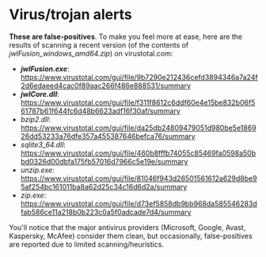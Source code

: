 # Virus/trojan alerts

**These are false-positives**. To make you feel more at ease, here are the results of scanning a recent version (of the contents of *jwlFusion_windows_amd64.zip*) on virustotal.com:

+ ***jwlFusion.exe***: https://www.virustotal.com/gui/file/9b7290e212436cefd3894346a7a24f2d6edaeed4cac0f89aac266f486e888531/summary
+ ***jwlCore.dll***: https://www.virustotal.com/gui/file/f311f8612c6ddf60e4e15be832b06f561787b61f644fc6d48b6623adf16f30af/summary
+ *bzip2.dll*: https://www.virustotal.com/gui/file/da25db24809479051d980be5e186926dd53233a76dfe357a455387646befca76/summary
+ *sqlite3_64.dll*: https://www.virustotal.com/gui/file/460b8fffb74055c85469fa0598a50bbd0326d00dbfa175fb57016d7966c5e19e/summary
+ *unzip.exe*: https://www.virustotal.com/gui/file/81046f943d26501561612a629d8be95af254bc161011ba8a62d25c34c16d6d2a/summary
+ *zip.exe*: https://www.virustotal.com/gui/file/d73ef5858db9bb968da585546283dfab586ce11a218b0b223c0a5f0adcade7d4/summary

You'll notice that the major antivirus providers (Microsoft, Google, Avast, Kaspersky, McAfee) consider them clean, but  occasionally, false-positives are reported due to limited scanning/heuristics.
